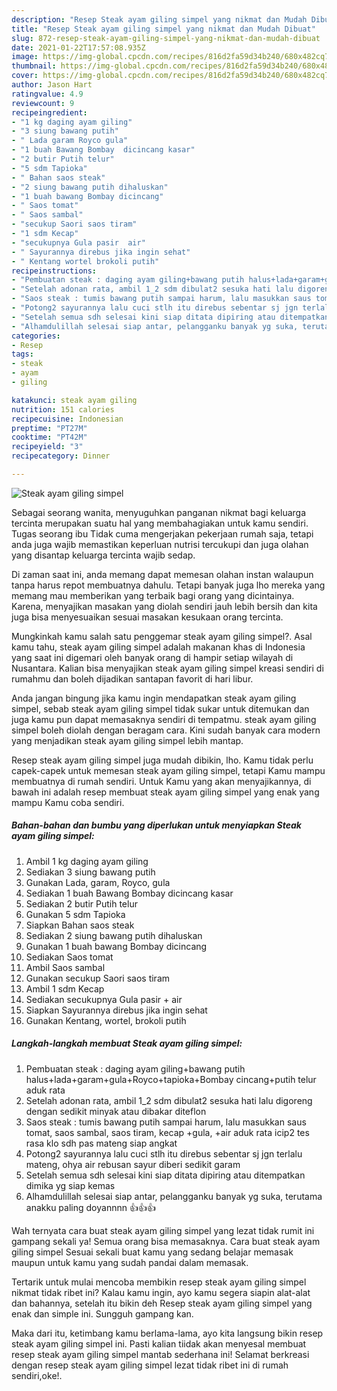 ```yaml
---
description: "Resep Steak ayam giling simpel yang nikmat dan Mudah Dibuat"
title: "Resep Steak ayam giling simpel yang nikmat dan Mudah Dibuat"
slug: 872-resep-steak-ayam-giling-simpel-yang-nikmat-dan-mudah-dibuat
date: 2021-01-22T17:57:08.935Z
image: https://img-global.cpcdn.com/recipes/816d2fa59d34b240/680x482cq70/steak-ayam-giling-simpel-foto-resep-utama.jpg
thumbnail: https://img-global.cpcdn.com/recipes/816d2fa59d34b240/680x482cq70/steak-ayam-giling-simpel-foto-resep-utama.jpg
cover: https://img-global.cpcdn.com/recipes/816d2fa59d34b240/680x482cq70/steak-ayam-giling-simpel-foto-resep-utama.jpg
author: Jason Hart
ratingvalue: 4.9
reviewcount: 9
recipeingredient:
- "1 kg daging ayam giling"
- "3 siung bawang putih"
- " Lada garam Royco gula"
- "1 buah Bawang Bombay  dicincang kasar"
- "2 butir Putih telur"
- "5 sdm Tapioka"
- " Bahan saos steak"
- "2 siung bawang putih dihaluskan"
- "1 buah bawang Bombay dicincang"
- " Saos tomat"
- " Saos sambal"
- "secukup Saori saos tiram"
- "1 sdm Kecap"
- "secukupnya Gula pasir  air"
- " Sayurannya direbus jika ingin sehat"
- " Kentang wortel brokoli putih"
recipeinstructions:
- "Pembuatan steak : daging ayam giling+bawang putih halus+lada+garam+gula+Royco+tapioka+Bombay cincang+putih telur aduk rata"
- "Setelah adonan rata, ambil 1_2 sdm dibulat2 sesuka hati lalu digoreng dengan sedikit minyak atau dibakar diteflon"
- "Saos steak : tumis bawang putih sampai harum, lalu masukkan saus tomat, saos sambal, saos tiram, kecap +gula, +air aduk rata icip2 tes rasa klo sdh pas mateng siap angkat"
- "Potong2 sayurannya lalu cuci stlh itu direbus sebentar sj jgn terlalu mateng, ohya air rebusan sayur diberi sedikit garam"
- "Setelah semua sdh selesai kini siap ditata dipiring atau ditempatkan dimika yg siap kemas"
- "Alhamdulillah selesai siap antar, pelangganku banyak yg suka, terutama anakku paling doyannnn 👍👍👍"
categories:
- Resep
tags:
- steak
- ayam
- giling

katakunci: steak ayam giling 
nutrition: 151 calories
recipecuisine: Indonesian
preptime: "PT27M"
cooktime: "PT42M"
recipeyield: "3"
recipecategory: Dinner

---
```



![Steak ayam giling simpel](https://img-global.cpcdn.com/recipes/816d2fa59d34b240/680x482cq70/steak-ayam-giling-simpel-foto-resep-utama.jpg)

Sebagai seorang wanita, menyuguhkan panganan nikmat bagi keluarga tercinta merupakan suatu hal yang membahagiakan untuk kamu sendiri. Tugas seorang ibu Tidak cuma mengerjakan pekerjaan rumah saja, tetapi anda juga wajib memastikan keperluan nutrisi tercukupi dan juga olahan yang disantap keluarga tercinta wajib sedap.

Di zaman  saat ini, anda memang dapat memesan olahan instan walaupun tanpa harus repot membuatnya dahulu. Tetapi banyak juga lho mereka yang memang mau memberikan yang terbaik bagi orang yang dicintainya. Karena, menyajikan masakan yang diolah sendiri jauh lebih bersih dan kita juga bisa menyesuaikan sesuai masakan kesukaan orang tercinta. 



Mungkinkah kamu salah satu penggemar steak ayam giling simpel?. Asal kamu tahu, steak ayam giling simpel adalah makanan khas di Indonesia yang saat ini digemari oleh banyak orang di hampir setiap wilayah di Nusantara. Kalian bisa menyajikan steak ayam giling simpel kreasi sendiri di rumahmu dan boleh dijadikan santapan favorit di hari libur.

Anda jangan bingung jika kamu ingin mendapatkan steak ayam giling simpel, sebab steak ayam giling simpel tidak sukar untuk ditemukan dan juga kamu pun dapat memasaknya sendiri di tempatmu. steak ayam giling simpel boleh diolah dengan beragam cara. Kini sudah banyak cara modern yang menjadikan steak ayam giling simpel lebih mantap.

Resep steak ayam giling simpel juga mudah dibikin, lho. Kamu tidak perlu capek-capek untuk memesan steak ayam giling simpel, tetapi Kamu mampu membuatnya di rumah sendiri. Untuk Kamu yang akan menyajikannya, di bawah ini adalah resep membuat steak ayam giling simpel yang enak yang mampu Kamu coba sendiri.

<!--inarticleads1-->

##### Bahan-bahan dan bumbu yang diperlukan untuk menyiapkan Steak ayam giling simpel:

1. Ambil 1 kg daging ayam giling
1. Sediakan 3 siung bawang putih
1. Gunakan  Lada, garam, Royco, gula
1. Sediakan 1 buah Bawang Bombay  dicincang kasar
1. Sediakan 2 butir Putih telur
1. Gunakan 5 sdm Tapioka
1. Siapkan  Bahan saos steak
1. Sediakan 2 siung bawang putih dihaluskan
1. Gunakan 1 buah bawang Bombay dicincang
1. Sediakan  Saos tomat
1. Ambil  Saos sambal
1. Gunakan secukup Saori saos tiram
1. Ambil 1 sdm Kecap
1. Sediakan secukupnya Gula pasir + air
1. Siapkan  Sayurannya direbus jika ingin sehat
1. Gunakan  Kentang, wortel, brokoli putih




<!--inarticleads2-->

##### Langkah-langkah membuat Steak ayam giling simpel:

1. Pembuatan steak : daging ayam giling+bawang putih halus+lada+garam+gula+Royco+tapioka+Bombay cincang+putih telur aduk rata
1. Setelah adonan rata, ambil 1_2 sdm dibulat2 sesuka hati lalu digoreng dengan sedikit minyak atau dibakar diteflon
1. Saos steak : tumis bawang putih sampai harum, lalu masukkan saus tomat, saos sambal, saos tiram, kecap +gula, +air aduk rata icip2 tes rasa klo sdh pas mateng siap angkat
1. Potong2 sayurannya lalu cuci stlh itu direbus sebentar sj jgn terlalu mateng, ohya air rebusan sayur diberi sedikit garam
1. Setelah semua sdh selesai kini siap ditata dipiring atau ditempatkan dimika yg siap kemas
1. Alhamdulillah selesai siap antar, pelangganku banyak yg suka, terutama anakku paling doyannnn 👍👍👍




Wah ternyata cara buat steak ayam giling simpel yang lezat tidak rumit ini gampang sekali ya! Semua orang bisa memasaknya. Cara buat steak ayam giling simpel Sesuai sekali buat kamu yang sedang belajar memasak maupun untuk kamu yang sudah pandai dalam memasak.

Tertarik untuk mulai mencoba membikin resep steak ayam giling simpel nikmat tidak ribet ini? Kalau kamu ingin, ayo kamu segera siapin alat-alat dan bahannya, setelah itu bikin deh Resep steak ayam giling simpel yang enak dan simple ini. Sungguh gampang kan. 

Maka dari itu, ketimbang kamu berlama-lama, ayo kita langsung bikin resep steak ayam giling simpel ini. Pasti kalian tiidak akan menyesal membuat resep steak ayam giling simpel mantab sederhana ini! Selamat berkreasi dengan resep steak ayam giling simpel lezat tidak ribet ini di rumah sendiri,oke!.


